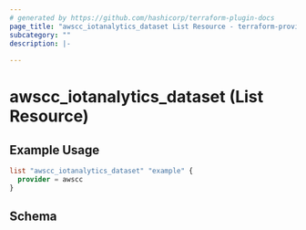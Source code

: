 ```yaml
---
# generated by https://github.com/hashicorp/terraform-plugin-docs
page_title: "awscc_iotanalytics_dataset List Resource - terraform-provider-awscc"
subcategory: ""
description: |-
  
---
```


# awscc_iotanalytics_dataset (List Resource)



## Example Usage

```terraform
list "awscc_iotanalytics_dataset" "example" {
  provider = awscc
}
```

<!-- schema generated by tfplugindocs -->
## Schema
